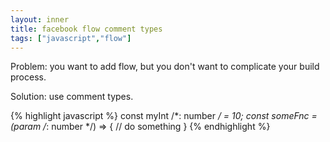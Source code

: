```yaml
---
layout: inner
title: facebook flow comment types
tags: ["javascript","flow"]
---
```

Problem: you want to add flow, but you don't want to complicate your build process.

Solution: use comment types.

{% highlight javascript %}
const myInt /*: number */ = 10;
const someFnc = (param /*: number */) => {
  // do something
}
{% endhighlight %}